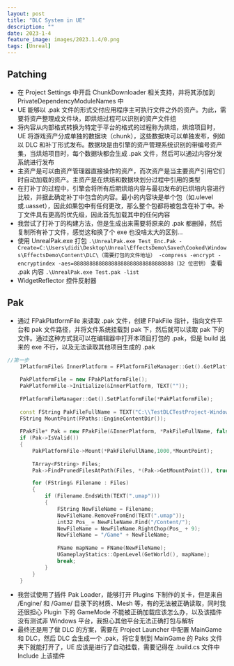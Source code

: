 ```yaml
---
layout: post
title: "DLC System in UE"
description: ""
date: 2023-1-4
feature_image: images/2023.1.4/0.png
tags: [Unreal]
---
```


<!--more-->

## Patching

- 在 Project Settings 中开启 ChunkDownloader 相关支持，并将其添加到 PrivateDependencyModuleNames 中
- UE 能够以 .pak 文件的形式交付应用程序主可执行文件之外的资产。为此，需要将资产整理成文件块，即烘焙过程可以识别的资产文件组
- 将内容从内部格式转换为特定于平台的格式的过程称为烘焙，烘焙项目时，UE 将游戏资产分成单独的数据块（chunk），这些数据块可以单独发布，例如以 DLC 和补丁形式发布。数据块是由引擎的资产管理系统识别的带编号资产集，当烘焙项目时，每个数据块都会生成 .pak 文件，然后可以通过内容分发系统进行发布
- 主资产是可以由资产管理器直接操作的资产，而次资产是当主要资产引用它们时自动加载的资产。主资产是在烘焙和数据块划分过程中引用的类型
- 在打补丁的过程中，引擎会将所有后期烘焙内容与最初发布的已烘培内容进行比较，并据此确定补丁中包含的内容。最小的内容块是单个包（如.ulevel或.uasset），因此如果包中有任何更改，那么整个包都将被包含在补丁中。补丁文件具有更高的优先级，因此首先加载其中的任何内容
- 我尝试了打补丁的构建方法，但是生成出来需要将原来的 .pak 都删掉，然后复制所有补丁文件，感觉这和换了个 exe 也没啥太大的区别...
- 使用 UnrealPak.exe 打包 `.\UnrealPak.exe Test_Enc.Pak -Create=C:\Users\didi\Desktop\Unreal\EffectsDemo\Saved\Cooked\Windows\EffectsDemo\Content\DLC\（需要打包的文件地址） -compress -encrypt -encryptindex -aes=88888888888888888888888888888888（32 位密钥）` 查看 .pak 内容 `.\UnrealPak.exe Test.pak -list`
- WidgetReflector 控件反射器

## Pak

- 通过 FPakPlatformFile 来读取 .pak 文件，创建 FPakFile 指针，指向文件平台和 pak 文件路径，并将文件系统挂载到 pak 下，然后就可以读取 pak 下的文件。通过这种方式我可以在编辑器中打开本项目打包的 .pak，但是 build 出来的 exe 不行，以及无法读取其他项目生成的 .pak

```C++
//第一步
    IPlatformFile& InnerPlatform = FPlatformFileManager::Get().GetPlatformFile();
 
    PakPlatformFile = new FPakPlatformFile();
    PakPlatformFile->Initialize(&InnerPlatform, TEXT(""));
 
    FPlatformFileManager::Get().SetPlatformFile(*PakPlatformFile);
 
    const FString PakFileFullName = TEXT("C:\\TestDLCTestProject-Windows.pak");
    FString MountPoint(FPaths::EngineContentDir());
 
    FPakFile* Pak = new FPakFile(&InnerPlatform, *PakFileFullName, false);
    if (Pak->IsValid())
    {
        PakPlatformFile->Mount(*PakFileFullName,1000,*MountPoint);
 
        TArray<FString> Files;
        Pak->FindPrunedFilesAtPath(Files, *(Pak->GetMountPoint()), true, false, true);

    	for (FString& Filename : Files)
    	{
    		if (Filename.EndsWith(TEXT(".umap")))
			{
    			FString NewFileName = Filename;
    			NewFileName.RemoveFromEnd(TEXT(".umap"));
    			int32 Pos_ = NewFileName.Find("/Content/");
    			NewFileName = NewFileName.RightChop(Pos_ + 9);
    			NewFileName = "/Game" + NewFileName;
        		
    			FName mapName = FName(NewFileName);
    			UGameplayStatics::OpenLevel(GetWorld(), mapName);
    			break;
			}
    	}
    }
```

- 我尝试使用了插件 Pak Loader，能够打开 Plugins 下制作的关卡，但是来自 /Engine/ 和 /Game/ 目录下的材质、Mesh 等，有的无法被正确读取，同时我还很担心 Plugin 下的 GameMode 不能被正确加载应该怎么办，以及该插件没有测试非 Windows 平台，我担心其他平台无法正确打包与解析
- 最终还是用了做 DLC 的方案，需要在 Project Launcher 中配置 MainGame 和 DLC，然后 DLC 会生成一个 .pak，将它复制到 MainGame 的 Paks 文件夹下就能打开了，UE 应该是进行了自动挂载，需要记得在 .build.cs 文件中 Include 上该插件